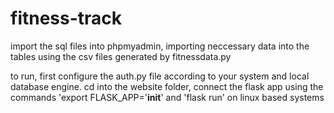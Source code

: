 # fitness-track
import the sql files into phpmyadmin, importing neccessary data into the tables using the csv files generated by fitnessdata.py

to run, first configure the auth.py file according to your system and local database engine.
cd into the website folder, connect the flask app using the commands 'export FLASK_APP='____init____' and 'flask run' on linux based systems
